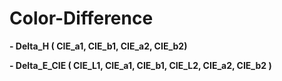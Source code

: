 # Color-Difference

__- Delta_H ( CIE_a1, CIE_b1, CIE_a2, CIE_b2)__

__- Delta_E_CIE ( CIE_L1, CIE_a1, CIE_b1, CIE_L2, CIE_a2, CIE_b2 )__
